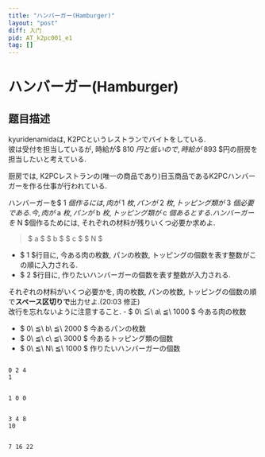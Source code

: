 ```yaml
---
title: "ハンバーガー(Hamburger)"
layout: "post"
diff: 入门
pid: AT_k2pc001_e1
tag: []
---
```


# ハンバーガー(Hamburger)

## 题目描述

[problemUrl]: https://atcoder.jp/contests/k2pc-easy/tasks/k2pc001_e1

 kyuridenamidaは, K2PCというレストランでバイトをしている.  
 彼は受付を担当しているが, 時給が$ 810 $円と低いので, 時給が$ 893 $円の厨房を担当したいと考えている.

 厨房では, K2PCレストランの(唯一の商品であり)目玉商品であるK2PCハンバーガーを作る仕事が行われている.

 ハンバーガーを$ 1 $個作るには, 肉が$ 1 $枚, パンが$ 2 $枚, トッピング類が$ 3 $個必要である.  
 今, 肉が$ a $枚, パンが$ b $枚, トッピング類が$ c $個あるとする.  
 ハンバーガーを$ N $個作るためには, それぞれの材料が残りいくつ必要か求めよ.

> $ a $ $ b $ $ c $ $ N $

- $ 1 $行目に, 今ある肉の枚数, パンの枚数, トッピングの個数を表す整数がこの順に入力される.
- $ 2 $行目に, 作りたいハンバーガーの個数を表す整数が入力される.
 
 それぞれの材料がいくつ必要かを, 肉の枚数, パンの枚数, トッピングの個数の順で**スペース区切りで**出力せよ.(20:03 修正)  
 改行を忘れないように注意すること. - $ 0\ ≦\ a\ ≦\ 1000 $ 今ある肉の枚数
- $ 0\ ≦\ b\ ≦\ 2000 $ 今あるパンの枚数
- $ 0\ ≦\ c\ ≦\ 3000 $ 今あるトッピング類の個数
- $ 0\ ≦\ N\ ≦\ 1000 $ 作りたいハンバーガーの個数
 
```

0 2 4
1
```

 ```

1 0 0
```

 ```

3 4 8
10
```

 ```

7 16 22
```

